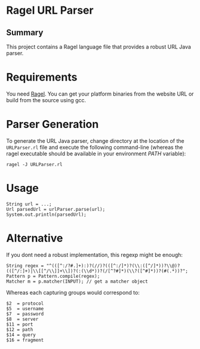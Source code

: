 Ragel URL Parser
================

## Summary

This project contains a Ragel language file that provides a robust URL Java parser.
 
Requirements
============

You need [Ragel](http://www.complang.org/ragel/). You can get your platform binaries from the website URL or build from the source using gcc.

Parser Generation
=================

To generate the URL Java parser, change directory at the location of the `URLParser.rl` file and execute the following command-line (whereas the ragel executable should be available in your environment *PATH* variable):
```
ragel -J URLParser.rl
```

Usage
=====

```
String url = ...;
Url parsedUrl = urlParser.parse(url);
System.out.println(parsedUrl);
```

Alternative
===========

If you dont need a robust implementation, this regexp might be enough:

```
String regex = "^(([^:/?#.]+):)?(//)?(([^:/]*)?(\\:([^/]*))?\\@)?(([^/:]+)|\\[[^/\\]]+\\])?(:(\\d*))?(/[^?#]*)(\\?([^#]*))?(#(.*))?";
Pattern p = Pattern.compile(regex);
Matcher m = p.matcher(INPUT); // get a matcher object
```

Whereas each capturing groups would correspond to:

```
$2  = protocol
$5  = username
$7  = password
$8  = server
$11 = port
$12 = path
$14 = query
$16 = fragment
```